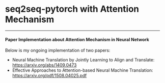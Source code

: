 # seq2seq-pytorch with Attention Mechanism
----

#### Paper Implementation about Attention Mechanism in Neural Network

Below is my ongoing implementation of two papers: 
- Neural Machine Translation by Jointly Learning to Align and Translate: https://arxiv.org/abs/1409.0473
- Effective Approaches to Attention-based Neural Machine Translation: https://arxiv.org/pdf/1508.04025.pdf
